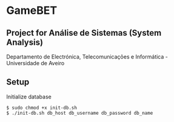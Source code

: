 # GameBET

## Project for Análise de Sistemas (System Analysis)

Departamento de Electrónica, Telecomunicações e Informática - Universidade de Aveiro

## Setup
Initialize database
```
$ sudo chmod +x init-db.sh
$ ./init-db.sh db_host db_username db_password db_name
```